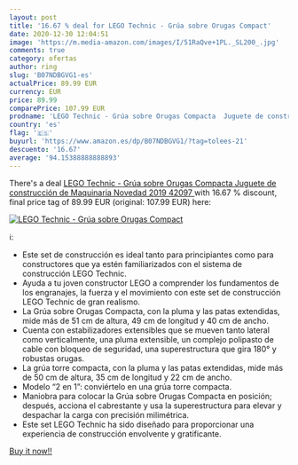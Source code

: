 ```yaml
---
layout: post
title: '16.67 % deal for LEGO Technic - Grúa sobre Orugas Compact'
date: 2020-12-30 12:04:51
image: 'https://m.media-amazon.com/images/I/51RaQve+1PL._SL200_.jpg'
comments: true
category: ofertas
author: ring
slug: 'B07NDBGVG1-es'
actualPrice: 89.99 EUR
currency: EUR
price: 89.99
comparePrice: 107.99 EUR
prodname: 'LEGO Technic - Grúa sobre Orugas Compacta  Juguete de construcción de Maquinaria  Novedad 2019  42097 '
country: 'es'
flag: '🇪🇸'
buyurl: 'https://www.amazon.es/dp/B07NDBGVG1/?tag=tolees-21'
descuento: '16.67'
average: '94.15388888888893'
---
```


There's a deal [LEGO Technic - Grúa sobre Orugas Compacta  Juguete de construcción de Maquinaria  Novedad 2019  42097 ](https://www.amazon.es/dp/B07NDBGVG1/?tag=tolees-21)  with  16.67 % discount, final price tag of  89.99 EUR (original: 107.99 EUR) here:

[![LEGO Technic - Grúa sobre Orugas Compact](https://m.media-amazon.com/images/I/51RaQve+1PL._SL200_.jpg)](https://www.amazon.es/dp/B07NDBGVG1/?tag=tolees-21)

ℹ️:

- Este set de construcción es ideal tanto para principiantes como para constructores que ya estén familiarizados con el sistema de construcción LEGO Technic.
- Ayuda a tu joven constructor LEGO a comprender los fundamentos de los engranajes, la fuerza y el movimiento con este set de construcción LEGO Technic de gran realismo.
- La Grúa sobre Orugas Compacta, con la pluma y las patas extendidas, mide más de 51 cm de altura, 49 cm de longitud y 40 cm de ancho.
- Cuenta con estabilizadores extensibles que se mueven tanto lateral como verticalmente, una pluma extensible, un complejo polipasto de cable con bloqueo de seguridad, una superestructura que gira 180° y robustas orugas.
- La grúa torre compacta, con la pluma y las patas extendidas, mide más de 50 cm de altura, 35 cm de longitud y 22 cm de ancho.
- Modelo “2 en 1”: conviértelo en una grúa torre compacta.
- Maniobra para colocar la Grúa sobre Orugas Compacta en posición; después, acciona el cabrestante y usa la superestructura para elevar y despachar la carga con precisión milimétrica.
- Este set LEGO Technic ha sido diseñado para proporcionar una experiencia de construcción envolvente y gratificante.

[Buy it now!!](https://www.amazon.es/dp/B07NDBGVG1/?tag=tolees-21)
